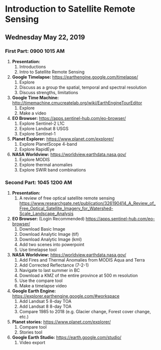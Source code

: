 # Introduction to Satellite Remote Sensing 

## Wednesday May 22, 2019 

### First Part: 0900 1015 AM

1. **Presentation:**
   1. Introductions
   1. Intro to Satellite Remote Sensing
1. **Google Timelapse:** https://earthengine.google.com/timelapse/
   1. Explore
   1. Discuss as a group the spatial, temporal and spectral resolution
   1. Discuss strengths, limitations
1. **Google Time Machine:** http://timemachine.cmucreatelab.org/wiki/EarthEngineTourEditor
   1. Explore
   1. Make a video
1. **EO Browser:** https://apps.sentinel-hub.com/eo-browser/
   1. Explore Sentinel-2 L1C
   1. Explore Landsat 8 USGS
   1. Explore Sentinel-1 
1. **Planet Explorer:** https://www.planet.com/explorer/
   1. Explore PlanetScope 4-band 
   1. Explore RapidEye 
1. **NASA Worldview:** https://worldview.earthdata.nasa.gov/ 
   1. Explore MODIS 
   1. Explore thermal anomalies 
   1. Explore SWIR band combinations

### Second Part: 1045 1200 AM

1. **Presentation:**
   1. A review of free optical satellite remote sensing https://www.researchgate.net/publication/326190414_A_Review_of_Free_Optical_Satellite_Imagery_for_Watershed-Scale_Landscape_Analysis 
1. **EO Browser:** (Login Recommended) https://apps.sentinel-hub.com/eo-browser/
   1. Download Basic Image
   1. Download Analytic Image (tif)
   1. Download Analytic Image (kml)
   1. Add two scenes into powerpoint 
   1. Use timelapse tool
1. **NASA Worldview:** https://worldview.earthdata.nasa.gov/
   1. Add Fires and Thermal Anomalies from MODIS Aqua and Terra
   1. Add Corrected Reflectance (7-2-1)
   1. Navigate to last summer in BC
   1. Download a KMZ of the entire province at 500 m resolution
   1. Use the compare tool 
   1. Make a timelapse video
1. **Google Earth Engine:** https://explorer.earthengine.google.com/#workspace 
   1. Add Landsat 5 8-day TOA 
   1. Add Landsat 8 8-day TOA
   1. Compare 1985 to 2018 (e.g. Glacier change, Forest cover change, etc.)
1. **Planet stories:** https://www.planet.com/explorer/
   1. Compare tool
   1. Stories tool
1. **Google Earth Studio:** https://earth.google.com/studio/
   1. Video export
